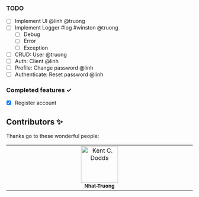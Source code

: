 ### TODO
- [ ] Implement UI @linh @truong
- [ ] Implement Logger #log #winston @truong
  - [ ] Debug
  - [ ] Error
  - [ ] Exception
- [ ] CRUD: User @truong
- [ ] Auth: Client @linh
- [ ] Profile: Change password @linh
- [ ] Authenticate: Reset password @linh

### Completed features ✓
- [x] Register account

## Contributors ✨

Thanks go to these wonderful people:

<!-- ALL-CONTRIBUTORS-LIST:START - Do not remove or modify this section -->
<!-- prettier-ignore-start -->
<!-- markdownlint-disable -->
<table>
  <tbody>
    <tr>
      <td align="center" valign="top" width="14.28%"><a href="https://github.com/phamnhunhattruong24072001" target="_blank">
        <img src="https://avatars.githubusercontent.com/u/76764238?v=4" width="100px;" alt="Kent C. Dodds"/>
        <br />
        <sub><b>Nhat Truong</b></sub></a><br />
    </tr>
  </tbody>
</table>

<!-- markdownlint-restore -->
<!-- prettier-ignore-end -->

<!-- ALL-CONTRIBUTORS-LIST:END -->
